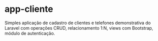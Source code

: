 # app-cliente
Simples aplicação de cadastro de clientes e telefones demonstrativa do Laravel com operações CRUD, relacionamento 1:N, views com Bootstrap, módulo de autenticação.  
